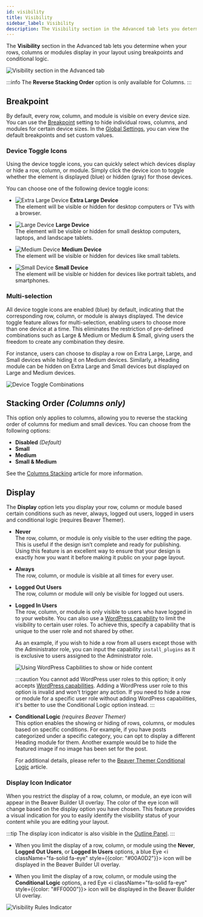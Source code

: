 ```yaml
---
id: visibility
title: Visibility
sidebar_label: Visibility
description: The Visibility section in the Advanced tab lets you determine when your rows, columns or modules display in your layout using breakpoints and conditional logic.
---
```


The **Visibility** section in the Advanced tab lets you determine when your rows, columns or modules display in your layout using breakpoints and conditional logic.

![Visibility section in the Advanced tab](/img/beaver-builder/advanced-tab--visibility--1.jpg)

:::info
The **Reverse Stacking Order** option is only available for Columns.
:::

## Breakpoint

By default, every row, column, and module is visible on every device size. You can use the [Breakpoint](/beaver-builder/layouts/responsive-design/breakpoints.md) setting to hide individual rows, columns, and modules for certain device sizes. In the [Global Settings](user-interface/global-settings.md#medium-device-breakpoint), you can view the default breakpoints and set custom values.

### Device Toggle Icons

Using the device toggle icons, you can quickly select which devices display or hide a row, column, or module. Simply click the device icon to toggle whether the element is displayed (blue) or hidden (gray) for those devices.

You can choose one of the following device toggle icons:

* ![Extra Large Device](/img/desktop-dashicons.svg) **Extra Large Device**  
  The element will be visible or hidden for desktop computers or TVs with a browser.

* ![Large Device](/img/laptop-dashicons.svg) **Large Device**  
  The element will be visible or hidden for small desktop computers, laptops, and landscape tablets.

* ![Medium Device](/img/tablet-dashicons.svg) **Medium Device**  
  The element will be visible or hidden for devices like small tablets.

* ![Small Device](/img/smartphone-dashicons.svg) **Small Device**  
  The element will be visible or hidden for devices like portrait tablets, and smartphones.

### Multi-selection

All device toggle icons are enabled (blue) by default, indicating that the corresponding row, column, or module is always displayed. The device toggle feature allows for multi-selection, enabling users to choose more than one device at a time. This eliminates the restriction of pre-defined combinations such as Large & Medium or Medium & Small, giving users the freedom to create any combination they desire.

For instance, users can choose to display a row on Extra Large, Large, and Small devices while hiding it on Medium devices. Similarly, a Heading module can be hidden on Extra Large and Small devices but displayed on Large and Medium devices.

![Device Toggle Combinations](/img/beaver-builder/advanced-tab--visibility--2.jpg)

## Stacking Order *(Columns only)*

This option only applies to columns, allowing you to reverse the stacking order of columns for medium and small devices. You can choose from the following options:

* **Disabled** *(Default)*
* **Small**
* **Medium**
* **Small & Medium**

See the [Columns Stacking](/beaver-builder/layouts/columns/stacking.md) article for more information.

## Display

The **Display** option lets you display your row, column or module based certain conditions such as never, always, logged out users, logged in users and conditional logic (requires Beaver Themer).

* **Never**  
  The row, column, or module is only visible to the user editing the page. This is useful if the design isn’t complete and ready for publishing. Using this feature is an excellent way to ensure that your design is exactly how you want it before making it public on your page layout.

* **Always**  
  The row, column, or module is visible at all times for every user.

* **Logged Out Users**  
  The row, column or module will only be visible for logged out users.

* **Logged In Users**  
  The row, column, or module is only visible to users who have logged in to your website. You can also use a [WordPress capability](https://wordpress.org/support/article/roles-and-capabilities/) to limit the visibility to certain user roles. To achieve this, specify a capability that is unique to the user role and not shared by other.

  As an example, if you wish to hide a row from all users except those with the Administrator role, you can input the capability `install_plugins` as it is exclusive to users assigned to the Administrator role.

  ![Using WordPress Capbilities to show or hide content](/img/beaver-builder/advanced-tab--visibility--3.jpg)

  :::caution
  You cannot add WordPress user roles to this option; it only accepts [WordPress capabilities](https://wordpress.org/support/article/roles-and-capabilities/). Adding a WordPress user role to this option is invalid and won't trigger any action. If you need to hide a row or module for a specific user role without adding WordPress capabilities, it's better to use the Conditional Logic option instead.
  :::

* **Conditional Logic** *(requires Beaver Themer)*  
  This option enables the showing or hiding of rows, columns, or modules based on specific conditions. For example, if you have posts categorized under a specific category, you can opt to display a different Heading module for them. Another example would be to hide the featured image if no image has been set for the post.

  For additional details, please refer to the [Beaver Themer Conditional Logic](/beaver-themer/conditional-logic/beaver-themer-conditional-logic) article.

### Display Icon Indicator

When you restrict the display of a row, column, or module, an eye icon will appear in the Beaver Builder UI overlay. The color of the eye icon will change based on the display option you have chosen. This feature provides a visual indication for you to easily identify the visibility status of your content while you are editing your layout.

:::tip
The display icon indicator is also visible in the [Outline Panel](user-interface/outline-panel.md#icon-indicators).
:::

* When you limit the display of a row, column, or module using the **Never**, **Logged Out Users**, or **Logged In Users** options, a blue Eye <i className="fa-solid fa-eye" style={{color: "#00A0D2"}}></i> icon will be displayed in the Beaver Builder UI overlay.

* When you limit the display of a row, column, or module using the **Conditional Logic** options, a red Eye <i className="fa-solid fa-eye" style={{color: "#FF0000"}}></i> icon will be displayed in the Beaver Builder UI overlay.

![Visibility Rules Indicator](/img/beaver-builder/advanced-tab--visibility--4.jpg)